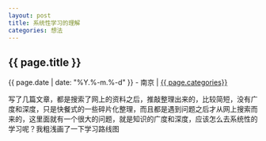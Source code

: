 ```yaml
---
layout: post
title: 系统性学习的理解
categories: 想法
---
```


## {{ page.title }}

{{ page.date | date: "%Y.%-m.%-d" }} - 南京 | <a href="/archive#{{ page.categories }}">{{ page.categories}}</a>

写了几篇文章，都是搜索了网上的资料之后，推敲整理出来的，比较简短，没有广度和深度，只是快餐式的一些碎片化整理，而且都是遇到问题之后才从网上搜索而来的，这里面就有一个很大的问题，就是知识的广度和深度，应该怎么去系统性的学习呢？我粗浅画了一下学习路线图

<svg width="570" height="615" xmlns="http://www.w3.org/2000/svg" viewBox="0 0 570 615" enable-background="new 0 0 570 615" xml:space="preserve">
 <!-- Created with 

Method Draw - http://github.com/duopixel/Method-Draw/ -->

 <g>
  <title>background</title>
  <rect fill="#fff" id="canvas_background" height="617" width="572" y="-1" 

x="-1"/>
  <g display="none" overflow="visible" y="0" x="0" height="100%" width="100%" id="canvasGrid">
   <rect fill="url(#gridpattern)" stroke-width="0" y="0" x="0" 

height="100%" width="100%"/>
  </g>
 </g>
 <g>
  <title>Layer 1</title>
  <rect id="svg_1" height="44" width="136" y="23.5" x="219.5" stroke-width="1.5" stroke="#000" 

fill="#9ACEE6"/>
  <text font-weight="bold" xml:space="preserve" text-anchor="start" font-family="Helvetica, Arial, sans-serif" font-size="24" id="svg_2" y="52.5" 

x="238.5" fill-opacity="null" stroke-opacity="null" stroke-width="0" stroke="#000" fill="#000000">Overview</text>
  <rect id="svg_3" height="44" width="136" y="111" 

x="221.5" stroke-width="1.5" stroke="#000" fill="#9ACEE6"/>
  <text stroke="#000" transform="matrix(0.9015709161758423,0,0,1,22.097329318523407,0) " font-weight="bold" 

xml:space="preserve" text-anchor="start" font-family="Helvetica, Arial, sans-serif" font-size="20" id="svg_4" y="139" x="224.5" fill-opacity="null" stroke-

opacity="null" stroke-width="0" fill="#000000">Getting started</text>
  <rect id="svg_5" height="44" width="136" y="111" x="398.5" stroke-width="1.5" stroke="#000" 

fill="#9ACEE6"/>
  <text font-weight="bold" xml:space="preserve" text-anchor="start" font-family="Helvetica, Arial, sans-serif" font-size="20" id="svg_6" y="139" 

x="411.5" fill-opacity="null" stroke-opacity="null" stroke-width="0" stroke="#000" fill="#000000">Community</text>
  <rect id="svg_7" height="44" width="136" y="110.5" 

x="35.5" stroke-width="1.5" stroke="#000" fill="#9ACEE6"/>
  <text font-weight="bold" xml:space="preserve" text-anchor="start" font-family="Helvetica, Arial, sans-

serif" font-size="20" id="svg_8" y="138.5" x="41.5" fill-opacity="null" stroke-opacity="null" stroke-width="0" stroke="#000" fill="#000000">Technologies</text>
  <path 

stroke="#000" transform="rotate(89.75519561767578 197.6150970458984,130.34632873535156) " id="svg_11" d="m190.615098,130.301927l7,-18.455646l7,18.455646l-

3.5,0l0,18.544452l-7,0l0,-18.544452l-3.5,0z" stroke-opacity="null" stroke-width="1.5" fill="#aaff56"/>
  <path stroke="#000" transform="rotate(89.75519561767578 

378.6151733398437,130.36340332031253) " id="svg_13" d="m371.615177,130.328591l7,-14.465287l7,14.465287l-3.5,0l0,14.534887l-7,0l0,-14.534887l-3.5,0z" stroke-

opacity="null" stroke-width="1.5" fill="#aaff56"/>
  <rect id="svg_14" height="44" width="136" y="193.5" x="222.5" stroke-width="1.5" stroke="#000" fill="#9ACEE6"/>
  

<text font-weight="bold" xml:space="preserve" text-anchor="start" font-family="Helvetica, Arial, sans-serif" font-size="20" id="svg_15" y="221.5" x="244.5" fill-

opacity="null" stroke-opacity="null" stroke-width="0" stroke="#000" fill="#000000">Exercises</text>
  <rect id="svg_16" height="44" width="136" y="277.5" x="222.5" 

stroke-width="1.5" stroke="#000" fill="#9ACEE6"/>
  <text font-weight="bold" xml:space="preserve" text-anchor="start" font-family="Helvetica, Arial, sans-serif" font-

size="20" id="svg_17" y="305.5" x="228.5" fill-opacity="null" stroke-opacity="null" stroke-width="0" stroke="#000" fill="#000000">Best Practice</text>
  <path 

stroke="#000" transform="rotate(-130 194.61509704589847,85.34632873535158) " id="svg_18" d="m187.6151,85.30193l7,-18.45565l7,18.45565l-3.5,0l0,18.54445l-7,0l0,-

18.54445l-3.5,0z" stroke-opacity="null" stroke-width="1.5" fill="#aaff56"/>
  <path stroke="#000" transform="rotate(180 289.61517333984375,174.36338806152347) " 

id="svg_19" d="m282.61518,174.32859l7,-14.46529l7,14.46529l-3.5,0l0,14.53489l-7,0l0,-14.53489l-3.5,0z" stroke-opacity="null" stroke-width="1.5" fill="#aaff56"/>
  <path 

stroke="#000" transform="rotate(180 289.61517333984375,257.3634033203125) " id="svg_20" d="m282.61518,257.32859l7,-14.46529l7,14.46529l-3.5,0l0,14.53489l-7,0l0,-

14.53489l-3.5,0z" stroke-opacity="null" stroke-width="1.5" fill="#aaff56"/>
  <path stroke="#000" transform="rotate(52.56956481933594 

382.61517333984364,178.36338806152347) " id="svg_21" d="m375.61518,178.32859l7,-14.46529l7,14.46529l-3.5,0l0,14.53489l-7,0l0,-14.53489l-3.5,0z" stroke-opacity="null" 

stroke-width="1.5" fill="#aaff56"/>
  <path stroke="#000" transform="rotate(40.49724578857422 391.6151733398438,244.36338806152344) " id="svg_22" 

d="m384.61518,244.32859l7,-14.46529l7,14.46529l-3.5,0l0,14.53489l-7,0l0,-14.53489l-3.5,0z" stroke-opacity="null" stroke-width="1.5" fill="#aaff56"/>
  <rect id="svg_25" 

height="44" width="136" y="276.5" x="34.5" stroke-width="1.5" stroke="#000" fill="#9ACEE6"/>
  <text font-weight="bold" xml:space="preserve" text-anchor="start" font-

family="Helvetica, Arial, sans-serif" font-size="20" id="svg_26" y="304.5" x="38.5" fill-opacity="null" stroke-opacity="null" stroke-width="0" stroke="#000" 

fill="#000000">Project Verify</text>
  <path stroke="#000" transform="rotate(-129.64341735839844 194.61517333984375,256.3634033203125) " id="svg_27" 

d="m187.61518,256.32859l7,-14.46529l7,14.46529l-3.5,0l0,14.53489l-7,0l0,-14.53489l-3.5,0z" stroke-opacity="null" stroke-width="1.5" fill="#aaff56"/>
  <path 

stroke="#000" transform="rotate(90.16181182861328 198.61517333984375,297.3634033203125) " id="svg_28" d="m191.61518,297.32859l7,-14.46529l7,14.46529l-

3.5,0l0,14.53489l-7,0l0,-14.53489l-3.5,0z" stroke-opacity="null" stroke-width="1.5" fill="#aaff56"/>
  <rect id="svg_29" height="44" width="136" y="192.5" x="34.5" 

stroke-width="1.5" stroke="#000" fill="#9ACEE6"/>
  <text style="cursor: move;" font-weight="bold" xml:space="preserve" text-anchor="start" font-family="Helvetica, 

Arial, sans-serif" font-size="20" id="svg_30" y="220.5" x="54.5" fill-opacity="null" stroke-opacity="null" stroke-width="0" stroke="#000" 

fill="#000000">Searching</text>
  <path stroke="#000" transform="rotate(90.16181182861328 200.61517333984372,226.36340332031253) " id="svg_32" 

d="m193.61518,226.32859l7,-14.46529l7,14.46529l-3.5,0l0,14.53489l-7,0l0,-14.53489l-3.5,0z" stroke-opacity="null" stroke-width="1.5" fill="#aaff56"/>
  <path 

stroke="#000" transform="rotate(-90 196.61517333984378,210.36338806152344) " id="svg_33" d="m189.61518,210.32859l7,-14.46529l7,14.46529l-3.5,0l0,14.53489l-7,0l0,-

14.53489l-3.5,0z" stroke-opacity="null" stroke-width="1.5" fill="#aaff56"/>
  <rect id="svg_34" height="44" width="136" y="361" x="222.5" stroke-width="1.5" 

stroke="#000" fill="#9ACEE6"/>
  <text font-weight="bold" xml:space="preserve" text-anchor="start" font-family="Helvetica, Arial, sans-serif" font-size="20" id="svg_35" 

y="389" x="240.5" stroke-opacity="null" stroke-width="0" stroke="#000" fill="#bf5f00">Contribute</text>
  <path stroke="#000" transform="rotate(180 

289.61517333984375,340.3634033203125) " id="svg_36" d="m282.61518,340.32859l7,-14.46529l7,14.46529l-3.5,0l0,14.53489l-7,0l0,-14.53489l-3.5,0z" stroke-opacity="null" 

stroke-width="1.5" fill="#aaff56"/>
  <rect id="svg_37" height="44" width="136" y="359.5" x="34.5" stroke-width="1.5" stroke="#000" fill="#9ACEE6"/>
  <text 

stroke="#000" transform="matrix(0.7335799932479858,0,0,1,10.257170259952545,0) " font-weight="bold" xml:space="preserve" text-anchor="start" font-family="Helvetica, 

Arial, sans-serif" font-size="20" id="svg_38" y="387.5" x="41.226356" fill-opacity="null" stroke-opacity="null" stroke-width="0" fill="#000000">Bug/Issue Submit</text>
 

 <path stroke="#000" transform="rotate(-90 196.61517333984378,382.2500915527344) " id="svg_39" d="m189.61518,382.21529l7,-14.46529l7,14.46529l-3.5,0l0,14.53489l-

7,0l0,-14.53489l-3.5,0z" stroke-opacity="null" stroke-width="1.5" fill="#aaff56"/>
  <rect id="svg_40" height="44" width="136" y="361" x="398.5" stroke-width="1.5" 

stroke="#000" fill="#9ACEE6"/>
  <text style="cursor: move;" font-weight="bold" xml:space="preserve" text-anchor="start" font-family="Helvetica, Arial, sans-serif" 

font-size="20" id="svg_41" y="389" x="415.5" fill-opacity="null" stroke-opacity="null" stroke-width="0" stroke="#000" fill="#000000">Join group</text>
  <path 

stroke="#000" transform="rotate(89.75519561767578 378.6151733398438,383.75006103515625) " id="svg_42" d="m371.61518,383.715263l7,-14.46529l7,14.46529l-

3.5,0l0,14.53489l-7,0l0,-14.53489l-3.5,0z" stroke-opacity="null" stroke-width="1.5" fill="#aaff56"/>
  <rect id="svg_43" height="44" width="136" y="444.5" x="34.5" 

stroke-width="1.5" stroke="#000" fill="#9ACEE6"/>
  <text stroke="#000" font-weight="bold" xml:space="preserve" text-anchor="start" font-family="Helvetica, Arial, 

sans-serif" font-size="20" id="svg_44" y="472.5" x="39.31318" fill-opacity="null" stroke-opacity="null" stroke-width="0" fill="#000000">Open Source</text>
  <rect 

id="svg_45" height="44" width="136" y="445.5" x="222.5" stroke-width="1.5" stroke="#000" fill="#9ACEE6"/>
  <text style="cursor: move;" stroke="#000" transform="matrix

(0.7558839278826781,0,0,1,9.75894837402484,0) " font-weight="bold" xml:space="preserve" text-anchor="start" font-family="Helvetica, Arial, sans-serif" font-size="20" 

id="svg_46" y="473.5" x="335.841795" fill-opacity="null" stroke-opacity="null" stroke-width="0" fill="#000000">Bloging</text>
  <rect id="svg_47" height="44" 

width="136" y="445.5" x="398.5" stroke-width="1.5" stroke="#000" fill="#9ACEE6"/>
  <text style="cursor: move;" stroke="#000" transform="matrix

(0.7558839278826781,0,0,1,9.75894837402484,0) " font-weight="bold" xml:space="preserve" text-anchor="start" font-family="Helvetica, Arial, sans-serif" font-size="20" 

id="svg_48" y="473.5" x="564.712913" fill-opacity="null" stroke-opacity="null" stroke-width="0" fill="#000000">Booking</text>
  <path stroke="#000" transform="rotate(-

129.64341735839844 194.61517333984375,428.36340332031244) " id="svg_49" d="m187.61518,428.32859l7,-14.46529l7,14.46529l-3.5,0l0,14.53489l-7,0l0,-14.53489l-3.5,0z" 

stroke-opacity="null" stroke-width="1.5" fill="#aaff56"/>
  <path stroke="#000" transform="rotate(180 289.61517333984375,426.2500915527344) " id="svg_50" 

d="m282.61518,426.21529l7,-14.46529l7,14.46529l-3.5,0l0,14.53489l-7,0l0,-14.53489l-3.5,0z" stroke-opacity="null" stroke-width="1.5" fill="#aaff56"/>
  <path 

stroke="#000" transform="rotate(130 382.61517333984375,429.2260131835938) " id="svg_51" d="m375.61518,429.191212l7,-14.46529l7,14.46529l-3.5,0l0,14.53489l-7,0l0,-

14.53489l-3.5,0z" stroke-opacity="null" stroke-width="1.5" fill="#aaff56"/>
  <path opacity="0.5" stroke="#000" id="svg_52" d="m208.18022,451.583537l-

45.437577,31.16385l44.875862,10.70626l-41.478369,33.457076l-16.746488,-5.649735l11.877698,32.248941l47.203124,-14.070017l-19.929917,-5.8812l54.118483,-48.055177l-

49.470403,-8.709671l47.771678,-32.473222l-27.249873,-4.875685l29.679194,-20.63843l-10.902876,-0.296605l-46.056234,28.313709l21.745694,4.759916l0.000004,-0.000009z" 

stroke-opacity="null" stroke-width="1.5" fill="#00bf5f"/>
  <path stroke="#000" id="svg_53" d="m169.002393,570.958003c-2.71718,2.909442 -14.418677,6.599666 -

15.927906,6.599666l-12.827023,0c-2.128837,0 -5.334882,0.402719 -6.844111,1.32596c0.173377,0.147938 0.346753,0.295875 0.514445,0.446553c1.159633,1.038304 

3.871129,2.501243 6.269979,2.501243c1.128369,0 2.054939,-0.315053 2.842239,-0.969814c3.348157,-2.758765 5.087607,-3.082036 6.096602,-3.082036c1.196582,0 

2.225473,0.52874 2.83087,1.454721c1.136895,1.714982 0.301277,3.958704 -0.551394,5.717519c-2.040727,4.175131 -8.691566,8.687232 -15.902325,8.687232c-0.005684,0 -

0.005684,0 -0.011369,0c-1.006152,0 -1.992409,-0.090406 -2.936033,-0.271219l0,8.906399c0,2.032774 2.936033,6.939375 11.843609,6.939375s11.241054,-10.139213 11.241054,-

11.884331l0,-12.361019c6.338192,-3.202578 12.824181,-4.944955 15.927906,-10.670693c2.918979,-5.38055 0.147796,-6.248999 -2.566542,-3.339557zm-

19.924093,12.94729c2.262422,-4.654559 -0.150639,-4.654559 -4.377048,-1.164325s-10.416805,0.287657 -12.528588,-1.602659c-2.111783,-1.887576 -4.223567,-3.342297 -

7.99806,-3.197099c-3.774493,0.145198 -12.676385,-0.441074 -17.81231,-1.602659c-5.130241,-1.164325 -13.912758,-8.218762 -14.637529,-6.396937c-0.756035,1.890315 

0.599712,3.199838 3.319735,6.396937c2.714338,3.202578 14.424361,7.610574 14.424361,7.610574s0,9.459796 0,13.385624c0,3.931308 8.449976,9.889911 

12.824181,9.889911s7.696782,-2.909442 7.696782,-4.947695l0,-12.361019c7.244866,3.643651 16.826053,-1.353356 19.088475,-6.010655zm-4.547582,-10.385776c4.956864,0 

8.978632,-3.873777 8.978632,-8.651617c0,-4.78058 -4.021768,-8.654357 -8.978632,-8.654357s-8.97579,3.873777 -8.97579,8.654357c0,4.777841 4.018925,8.651617 

8.97579,8.651617zm-23.655953,0c4.956864,0 8.97579,-3.873777 8.97579,-8.651617c0,-4.78058 -4.018925,-8.654357 -8.97579,-8.654357c-4.959707,0 -8.978632,3.873777 -

8.978632,8.654357c0,4.777841 4.016083,8.651617 8.978632,8.651617z" stroke-opacity="null" stroke-width="1.5" fill="#00bf5f"/>
  <path id="svg_54" 

d="m522933.347921,155742.860887c-14.314602,14.273176 -75.960228,32.376724 -83.911121,32.376724l-67.575105,0c-11.215102,0 -28.105135,1.975666 -

36.056028,6.504912c0.913379,0.725755 1.826759,1.451509 2.710191,2.190704c6.109161,5.093723 20.393816,12.27063 33.031394,12.27063c5.944453,0 10.825792,-1.545589 

14.973434,-4.757725c17.638705,-13.533981 26.802446,-15.11989 32.118015,-15.11989c6.303816,0 11.724198,2.593901 14.91354,7.136588c5.989373,8.413379 1.587184,19.420658 

-2.904846,28.049075c-10.750925,20.48241 -45.78876,42.617929 -83.77636,42.617929c-0.029947,0 -0.029947,0 -0.059894,0c-5.300595,0 -10.496377,-0.443517 -15.467557,-

1.33055l0,43.693121c0,9.972407 15.467557,34.043271 62.394297,34.043271s59.21993,-49.741077 59.21993,-58.302294l0,-60.640837c33.390757,-15.711245 67.560132,-24.259023 

83.911121,-52.348418c15.377716,-26.395967 0.778619,-30.656416 -13.52101,-16.38324zm-104.963769,63.516976c11.918853,-22.834393 -0.793592,-22.834393 -23.059088,-

5.711958s-54.877634,1.41119 -66.002895,-7.862343c-11.125261,-9.260092 -22.250522,-16.39668 -42.135242,-15.684365c-19.88472,0.712315 -66.781513,-2.163824 -93.838508,-

7.862343c-27.027047,-5.711958 -73.294957,-40.319706 -77.113183,-31.382171c-3.982933,9.273532 3.159394,15.697805 17.48897,31.382171c14.299629,15.711245 

75.990175,37.336047 75.990175,37.336047s0,46.407981 0,65.66736c0,19.286259 44.516018,48.518046 67.560132,48.518046s40.548058,-14.273176 40.548058,-24.272463l0,-

60.640837c38.167282,17.875069 88.642726,-6.639312 100.561579,-29.487145zm-23.957494,-50.950668c26.113668,0 47.301076,-19.004021 47.301076,-42.44321c0,-23.452629 -

21.187408,-42.45665 -47.301076,-42.45665s-47.286103,19.004021 -47.286103,42.45665c0,23.439189 21.172435,42.44321 47.286103,42.44321zm-124.623887,0c26.113668,0 

47.286103,-19.004021 47.286103,-42.44321c0,-23.452629 -21.172435,-42.45665 -47.286103,-42.45665c-26.128641,0 -47.301076,19.004021 -47.301076,42.45665c0,23.439189 

21.157462,42.44321 47.301076,42.44321z" fill-opacity="null" stroke-opacity="null" stroke-width="1.5" stroke="#000" fill="#aaff56"/>
  <path id="svg_58" 

d="m400.867818,561.996388c-0.831867,3.752753 -2.956747,7.339297 -3.099831,11.209109c0.190381,2.240614 -1.696322,3.444153 -4.279166,3.401779c-2.777929,2.294186 

0.34288,5.919897 3.486039,6.845991c3.207771,1.715495 7.187237,-0.201389 10.364825,1.337478c4.219309,2.627821 5.980774,7.287004 4.525116,11.371636c-1.447314,3.371873 

5.9614,2.145553 3.174732,-0.549846c-2.15225,-2.634545 4.057148,-1.763513 2.467504,0.737744c-0.30038,2.007814 1.858884,2.657693 0.89794,4.602898c2.50342,1.143671 -

0.209853,1.78403 -1.73467,1.999972c-3.570772,1.418182 0.645883,-2.540449 -2.18288,-3.711336c-2.590436,0.448542 -0.83515,3.904629 -1.724305,3.505455c-1.830478,-1.141987 

-1.829128,-5.411555 -4.90129,-2.625713c-1.01962,-3.432649 0.840765,-7.007616 -0.592366,-10.420337c0.587069,-2.548666 -4.463633,-3.42777 -3.82481,-

0.471746c0.254666,4.511519 -1.464843,9.014052 -0.477969,13.503342c1.359207,2.768957 5.160689,4.016338 7.546607,6.153064c1.959488,1.647537 4.499793,3.409021 

7.549627,2.890318c3.459149,-0.119464 6.924676,-0.373993 10.368217,0.063566c4.331274,0.108839 7.637665,-2.618836 11.333969,-4.019978c4.345293,-2.748977 3.661139,-

7.659222 3.227969,-11.570471c-0.531151,-2.414768 0.634395,-4.830634 0.417185,-7.222799c-3.132721,-3.053892 -5.702977,2.313934 -4.810576,4.620131c-0.000219,2.90102 

0.699031,6.638029 -2.774371,8.527781c-2.866492,-0.057588 -5.594564,0.771956 -8.483166,0.338221c-2.343936,1.10898 -6.140535,1.080502 -6.914221,-1.559458c-0.308888,-

2.34446 1.024454,-4.802388 -0.787188,-6.990421c1.591746,1.092246 4.368849,-0.943335 2.821144,1.505406c-1.887754,1.993271 1.598477,5.064771 

2.910881,2.122671c0.435419,-1.973979 -1.883429,-4.593872 1.928268,-4.17096c0.777338,0.69628 -2.654542,5.566751 2.03662,4.33593c3.344544,-0.583687 -0.595021,-4.76365 

3.934144,-4.778176c2.191952,-2.055983 1.601771,-5.909658 4.95467,-7.469389c3.738462,-2.015715 9.575464,-0.560449 12.243752,-3.974051c2.274344,-1.746866 1.204047,-

6.588602 -2.718373,-4.984299c-4.901758,0.38071 -1.011529,-5.289455 -1.148296,-7.414129c1.154939,-1.850515 -1.402585,-5.745847 -0.521914,-6.159124c1.664052,2.02844 

2.260049,4.400922 1.902174,6.771485c-0.030754,2.010315 -1.100821,7.458542 2.407086,4.099964c1.18752,-2.340633 0.84214,-4.99182 1.688188,-7.426979c1.631804,-5.257442 -

1.289975,-10.517808 -4.547212,-14.97083c-2.774134,-2.397274 -6.295976,-4.308293 -9.603254,-6.18985c-5.562959,-1.666923 -11.705328,-1.965546 -17.580664,-1.547775c-

5.19697,0.717695 -10.692748,1.474348 -14.832794,4.297442c-4.034831,1.894137 -7.899029,4.409843 -9.494163,8.04941c-1.390092,2.932037 -3.824321,5.917954 -

2.717987,9.175023c1.058061,2.715132 0.496888,5.534893 0.6682,8.310034c1.803678,3.171712 3.506571,-1.622984 3.337775,-3.20891c0.099852,-3.007428 2.091372,-5.669438 

3.558837,-8.339268l-0.000003,-0.000005zm33.128671,6.452038c3.70914,0.211757 8.405473,1.857393 8.506695,5.288216c0.563995,3.442922 -2.927745,6.780216 -

7.4025,6.442584c-4.064513,-0.265996 -6.664001,-3.063196 -6.394107,-6.208043c-1.360787,-2.25489 0.756838,-4.669905 3.598885,-5.188266c0.55113,-0.147651 1.117629,-

0.258169 1.691027,-0.334493l0,0.000002zm-25.03045,0.293248c4.302876,-0.609684 9.198453,1.517008 9.21282,5.311722c0.404128,3.668485 -4.484401,4.387214 -

7.819141,5.306224c-2.307487,1.187048 -4.704421,0.081819 -6.621762,-1.114171c-2.487656,-2.074518 -1.756476,-6.254984 0.870236,-8.148665c1.273742,-0.751051 2.850529,-

1.046293 4.357847,-1.35511zm14.723806,9.677779c2.083073,2.281073 4.583818,5.759558 1.889954,8.348492c-2.391414,1.528021 -2.692908,-2.173448 -5.202927,-0.430209c-

2.35469,-1.643025 -0.182936,-4.986416 1.469251,-6.655528c0.544551,-0.480642 1.167702,-0.90379 1.843722,-1.262755z" stroke-opacity="null" stroke-width="1.5" 

stroke="#000" fill="#cccccc"/>
  <path opacity="0.5" stroke="#000" transform="rotate(154.82058715820312 371.9524841308594,477.50692749023443) " id="svg_61" 

d="m360.952484,477.371947l10.999998,-56.100615l10.999998,56.100615l-5.499999,0l0,56.370561l-10.999997,0l0,-56.370561l-5.499999,0z" stroke-opacity="null" stroke-

width="1.5" fill="#cccccc"/>
 </g>
</svg>



**参考文章：**

* [javase][1]


[1]: http://www.oracle.com/technetwork/java/javase/downloads/index.html
